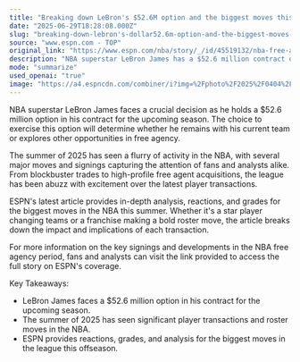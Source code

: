 ```yaml
---
title: "Breaking down LeBron's $52.6M option and the biggest moves this summer"
date: "2025-06-29T18:28:08.000Z"
slug: "breaking-down-lebron's-dollar52.6m-option-and-the-biggest-moves-this-summer"
source: "www.espn.com - TOP"
original_link: "https://www.espn.com/nba/story/_/id/45519132/nba-free-agency-2025-reaction-grades-biggest-signings"
description: "NBA superstar LeBron James has a $52.6 million contract option that will determine his future with his current team or potential free agency, while ESPN offers detailed coverage and analysis of the major player transactions and roster moves in the league during the summer of 2025."
mode: "summarize"
used_openai: "true"
image: "https://a4.espncdn.com/combiner/i?img=%2Fphoto%2F2025%2F0404%2Fr1473552_1296x729_16%2D9.jpg"
---
```


NBA superstar LeBron James faces a crucial decision as he holds a $52.6 million option in his contract for the upcoming season. The choice to exercise this option will determine whether he remains with his current team or explores other opportunities in free agency.

The summer of 2025 has seen a flurry of activity in the NBA, with several major moves and signings capturing the attention of fans and analysts alike. From blockbuster trades to high-profile free agent acquisitions, the league has been abuzz with excitement over the latest player transactions.

ESPN's latest article provides in-depth analysis, reactions, and grades for the biggest moves in the NBA this summer. Whether it's a star player changing teams or a franchise making a bold roster move, the article breaks down the impact and implications of each transaction.

For more information on the key signings and developments in the NBA free agency period, fans and analysts can visit the link provided to access the full story on ESPN's coverage.

Key Takeaways:
- LeBron James faces a $52.6 million option in his contract for the upcoming season.
- The summer of 2025 has seen significant player transactions and roster moves in the NBA.
- ESPN provides reactions, grades, and analysis for the biggest moves in the league this offseason.